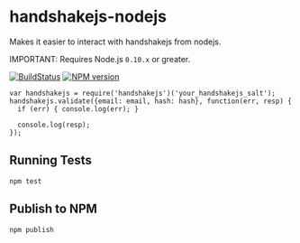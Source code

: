 # handshakejs-nodejs

Makes it easier to interact with handshakejs from nodejs.

IMPORTANT: Requires Node.js `0.10.x` or greater.

[![BuildStatus](https://travis-ci.org/scottmotte/handshakejs-nodejs.png?branch=master)](https://travis-ci.org/scottmotte/handshakejs-nodejs)
[![NPM version](https://badge.fury.io/js/handshakejs.png)](http://badge.fury.io/js/handshakejs)

```javsacript
var handshakejs = require('handshakejs')('your_handshakejs_salt');
handshakejs.validate({email: email, hash: hash}, function(err, resp) {
  if (err) { console.log(err); }

  console.log(resp);
});
```

## Running Tests

```
npm test
```

## Publish to NPM

```
npm publish
```
